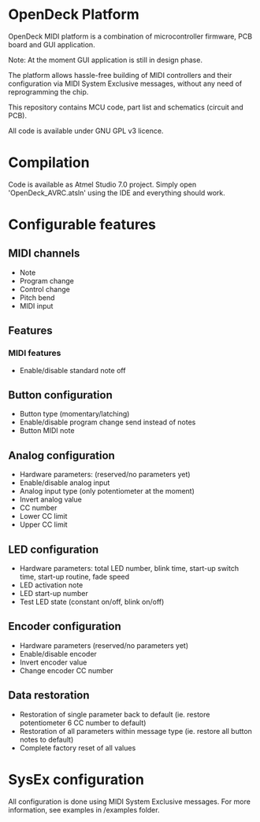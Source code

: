 # OpenDeck Platform

OpenDeck MIDI platform is a combination of microcontroller firmware, PCB board and GUI application.

Note: At the moment GUI application is still in design phase.

The platform allows hassle-free building of MIDI controllers and their configuration via MIDI System Exclusive messages,
without any need of reprogramming the chip.

This repository contains MCU code, part list and schematics (circuit and PCB).

All code is available under GNU GPL v3 licence.

# Compilation
Code is available as Atmel Studio 7.0 project. Simply open 'OpenDeck_AVRC.atsln' using the IDE and everything should work.

# Configurable features

## MIDI channels

* Note
* Program change
* Control change
* Pitch bend
* MIDI input

## Features

### MIDI features

* Enable/disable standard note off

## Button configuration

* Button type (momentary/latching)
* Enable/disable program change send instead of notes
* Button MIDI note

## Analog configuration

* Hardware parameters: (reserved/no parameters yet)
* Enable/disable analog input
* Analog input type (only potentiometer at the moment)
* Invert analog value
* CC number
* Lower CC limit
* Upper CC limit

## LED configuration

* Hardware parameters: total LED number, blink time, start-up switch time, start-up routine, fade speed
* LED activation note
* LED start-up number
* Test LED state (constant on/off, blink on/off)

## Encoder configuration

* Hardware parameters (reserved/no parameters yet)
* Enable/disable encoder
* Invert encoder value
* Change encoder CC number

## Data restoration

* Restoration of single parameter back to default (ie. restore potentiometer 6 CC number to default)
* Restoration of all parameters within message type (ie. restore all button notes to default)
* Complete factory reset of all values

# SysEx configuration

All configuration is done using MIDI System Exclusive messages. For more information, see examples in /examples folder.